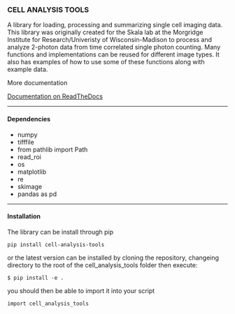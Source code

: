 ### CELL ANALYSIS TOOLS

A library for loading, processing and summarizing single cell imaging data. This library was originally created for the Skala lab at 
the Morgridge Institute for Research/Univeristy of Wisconsin-Madison to process and analyze 2-photon data from time correlated single photon counting. 
Many functions and implementations can be reused for different image types. It also has examples of how to use some of these functions along with 
example data. 


More documentation 

[Documentation on ReadTheDocs](https://cell-analysis-tools.readthedocs.io/en/latest/)

---

#### Dependencies

* numpy
* tifffile 
* from pathlib import Path
* read_roi
* os
* matplotlib
* re
* skimage
* pandas as pd

---
#### Installation

The library can be install through pip 

`pip install cell-analysis-tools`

or the latest version can be installed by cloning the repository, changeing directory to the root of the cell_analysis_tools folder then execute:

`$ pip install -e .`

you should then be able to import it into your script

`import cell_analysis_tools`
